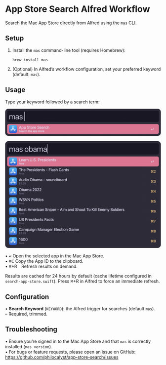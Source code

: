 # App Store Search Alfred Workflow

Search the Mac App Store directly from Alfred using the `mas` CLI.

## Setup

1. Install the `mas` command-line tool (requires Homebrew):  
   ```shell
   brew install mas
   ```
2. (Optional) In Alfred’s workflow configuration, set your preferred keyword (default: `mas`).

## Usage

Type your keyword followed by a search term:

![Alfred search for mas](assets/search.png)

![Alfred results for mas slack](assets/results.png)

• <kbd>↩︎</kbd> Open the selected app in the Mac App Store.  
• <kbd>⌘</kbd><kbd>C</kbd> Copy the App ID to the clipboard.  
• <kbd>⌘</kbd>+R Refresh results on demand.

Results are cached for 24 hours by default (cache lifetime configured in `search-app-store.swift`). Press <kbd>⌘</kbd>+R in Alfred to force an immediate refresh.

## Configuration

• **Search Keyword** (`KEYWORD`): the Alfred trigger for searches (default `mas`).  
  – Required, trimmed.  

## Troubleshooting

• Ensure you’re signed in to the Mac App Store and that `mas` is correctly installed (`mas version`).  
• For bugs or feature requests, please open an issue on GitHub:  
  https://github.com/philocalyst/app-store-search/issues
